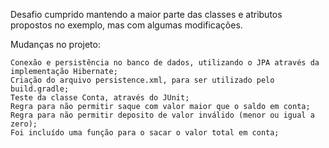 Desafio cumprido mantendo a maior parte das classes e atributos propostos no exemplo, mas com algumas modificações.

Mudanças no projeto:

    Conexão e persistência no banco de dados, utilizando o JPA através da implementação Hibernate;
    Criação do arquivo persistence.xml, para ser utilizado pelo build.gradle;
    Teste da classe Conta, através do JUnit;
    Regra para não permitir saque com valor maior que o saldo em conta;
    Regra para não permitir deposito de valor inválido (menor ou igual a zero);
    Foi incluído uma função para o sacar o valor total em conta;
